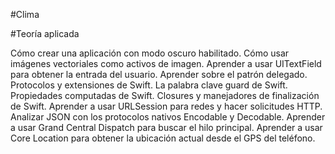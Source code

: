 #Clima


#Teoría aplicada

Cómo crear una aplicación con modo oscuro habilitado.
Cómo usar imágenes vectoriales como activos de imagen.
Aprender a usar UITextField para obtener la entrada del usuario.
Aprender sobre el patrón delegado.
Protocolos y extensiones de Swift.
La palabra clave guard de Swift.
Propiedades computadas de Swift.
Closures y manejadores de finalización de Swift.
Aprender a usar URLSession para redes y hacer solicitudes HTTP.
Analizar JSON con los protocolos nativos Encodable y Decodable.
Aprender a usar Grand Central Dispatch para buscar el hilo principal.
Aprender a usar Core Location para obtener la ubicación actual desde el GPS del teléfono.

